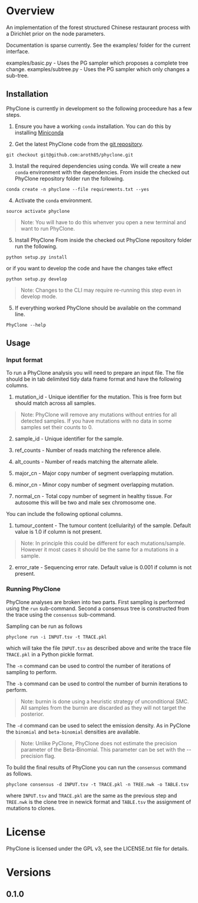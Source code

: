 # Overview

An implementation of the forest structured Chinese restaurant process with a Dirichlet prior on the node parameters.

Documentation is sparse currently.
See the examples/ folder for the current interface. 

examples/basic.py - Uses the PG sampler which proposes a complete tree change.
examples/subtree.py - Uses the PG sampler which only changes a sub-tree.

## Installation

PhyClone is currently in development so the following proceedure has a few steps.

1. Ensure you have a working `conda` installation.
You can do this by installing [Miniconda](https://conda.io/miniconda.html)

2. Get the latest PhyClone code from the [git repository](https://github.com/aroth85/phyclone).
```
git checkout git@github.com:aroth85/phyclone.git
```

3. Install the required dependencies using conda.
We will create a new `conda` environment with the dependencies.
From inside the checked out PhyClone repository folder run the following.
```
conda create -n phyclone --file requirements.txt --yes
```

4. Activate the `conda` environment.
```
source activate phyclone
```
> Note: You will have to do this whenver you open a new terminal and want to run PhyClone. 

5. Install PhyClone
From inside the checked out PhyClone repository folder run the following.
```
python setup.py install
```
or if you want to develop the code and have the changes take effect
```
python setup.py develop
```
> Note: Changes to the CLI may require re-running this step even in develop mode.

5. If everything worked PhyClone should be available on the command line.
```
PhyClone --help
```

## Usage

### Input format

To run a PhyClone analysis you will need to prepare an input file.
The file should be in tab delimited tidy data frame format and have the following columns.

1. mutation_id - Unique identifier for the mutation. 
This is free form but should match across all samples.
> Note: PhyClone will remove any mutations without entries for all detected samples.
If you have mutations with no data in some samples set their counts to 0.

2. sample_id - Unique identifier for the sample.

3. ref_counts - Number of reads matching the reference allele.

4. alt_counts - Number of reads matching the alternate allele.

5. major_cn - Major copy number of segment overlapping mutation.

6. minor_cn - Minor copy number of segment overlapping mutation.

7. normal_cn - Total copy number of segment in healthy tissue.
For autosome this will be two and male sex chromosome one.

You can include the following optional columns.

1. tumour_content - The tumour content (cellularity) of the sample.
Default value is 1.0 if column is not present. 
> Note: In principle this could be different for each mutations/sample.
> However it most cases it should be the same for a mutations in a sample.

2. error_rate - Sequencing error rate.
Default value is 0.001 if column is not present. 

### Running PhyClone

PhyClone analyses are broken into two parts. 
First sampling is performed using the `run` sub-command.
Second a consensus tree is constructed from the trace using the `consensus` sub-command.

Sampling can be run as follows
```
phyclone run -i INPUT.tsv -t TRACE.pkl 
``` 
which will take the file `INPUT.tsv` as described above and write the trace file `TRACE.pkl` in a Python pickle format.

The `-n` command can be used to control the number of iterations of sampling to perform.

The `-b` command can be used to control the number of burnin iterations to perform.
> Note: burnin is done using a heuristic strategy of unconditional SMC.
> All samples from the burnin are discarded as they will not target the posterior.

The `-d` command can be used to select the emission density.
As in PyClone the `binomial` and `beta-binomial` densities are available.
> Note: Unlike PyClone, PhyClone does not estimate the precision parameter of the Beta-Binomial.
This parameter can be set with the --precision flag.

To build the final results of PhyClone you can run the `consensus` command as follows.
```
phyclone consensus -d INPUT.tsv -t TRACE.pkl -n TREE.nwk -o TABLE.tsv
``` 
where `INPUT.tsv` and `TRACE.pkl` are the same as the previous step and `TREE.nwk` is the clone tree in newick format and `TABLE.tsv` the assignment of mutations to clones.

# License

PhyClone is licensed under the GPL v3, see the LICENSE.txt file for details.

# Versions

## 0.1.0

